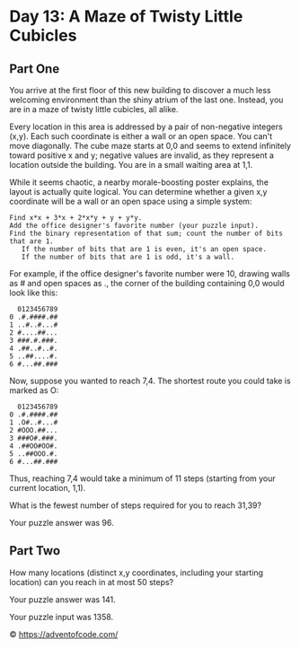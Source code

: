 # Day 13: A Maze of Twisty Little Cubicles 

## Part One

You arrive at the first floor of this new building to discover a much less welcoming environment than the shiny atrium of the last one. Instead, you are in a maze of twisty little cubicles, all alike.

Every location in this area is addressed by a pair of non-negative integers (x,y). Each such coordinate is either a wall or an open space. You can't move diagonally. The cube maze starts at 0,0 and seems to extend infinitely toward positive x and y; negative values are invalid, as they represent a location outside the building. You are in a small waiting area at 1,1.

While it seems chaotic, a nearby morale-boosting poster explains, the layout is actually quite logical. You can determine whether a given x,y coordinate will be a wall or an open space using a simple system:

 ```
Find x*x + 3*x + 2*x*y + y + y*y.
Add the office designer's favorite number (your puzzle input).
Find the binary representation of that sum; count the number of bits that are 1.
    If the number of bits that are 1 is even, it's an open space.
    If the number of bits that are 1 is odd, it's a wall.
```

For example, if the office designer's favorite number were 10, drawing walls as # and open spaces as ., the corner of the building containing 0,0 would look like this:

```
  0123456789
0 .#.####.##
1 ..#..#...#
2 #....##...
3 ###.#.###.
4 .##..#..#.
5 ..##....#.
6 #...##.###
```

Now, suppose you wanted to reach 7,4. The shortest route you could take is marked as O:

```
  0123456789
0 .#.####.##
1 .O#..#...#
2 #OOO.##...
3 ###O#.###.
4 .##OO#OO#.
5 ..##OOO.#.
6 #...##.###
```

Thus, reaching 7,4 would take a minimum of 11 steps (starting from your current location, 1,1).

What is the fewest number of steps required for you to reach 31,39?

Your puzzle answer was 96.

## Part Two

How many locations (distinct x,y coordinates, including your starting location) can you reach in at most 50 steps?

Your puzzle answer was 141.

Your puzzle input was 1358.

:copyright: https://adventofcode.com/